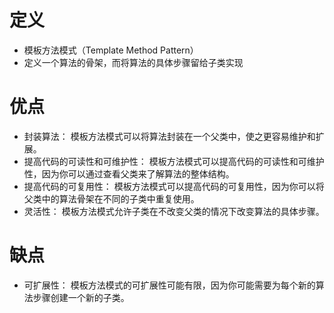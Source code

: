 # 定义
+ 模板方法模式（Template Method Pattern）
+ 定义一个算法的骨架，而将算法的具体步骤留给子类实现

# 优点
+ 封装算法： 模板方法模式可以将算法封装在一个父类中，使之更容易维护和扩展。
+ 提高代码的可读性和可维护性： 模板方法模式可以提高代码的可读性和可维护性，因为你可以通过查看父类来了解算法的整体结构。
+ 提高代码的可复用性： 模板方法模式可以提高代码的可复用性，因为你可以将父类中的算法骨架在不同的子类中重复使用。
+ 灵活性： 模板方法模式允许子类在不改变父类的情况下改变算法的具体步骤。

# 缺点
+ 可扩展性： 模板方法模式的可扩展性可能有限，因为你可能需要为每个新的算法步骤创建一个新的子类。